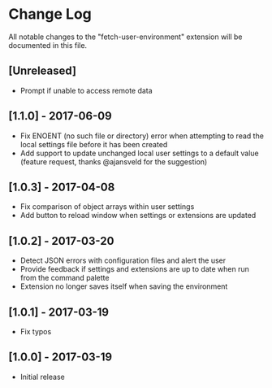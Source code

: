 # Change Log

All notable changes to the "fetch-user-environment" extension will be documented in this file.

## [Unreleased]

- Prompt if unable to access remote data

## [1.1.0] - 2017-06-09

- Fix ENOENT (no such file or directory) error when attempting to read the local settings file before it has been created
- Add support to update unchanged local user settings to a default value (feature request, thanks @ajansveld for the suggestion)

## [1.0.3] - 2017-04-08

- Fix comparison of object arrays within user settings
- Add button to reload window when settings or extensions are updated

## [1.0.2] - 2017-03-20

- Detect JSON errors with configuration files and alert the user
- Provide feedback if settings and extensions are up to date when run from the command palette
- Extension no longer saves itself when saving the environment

## [1.0.1] - 2017-03-19

- Fix typos

## [1.0.0] - 2017-03-19

- Initial release

